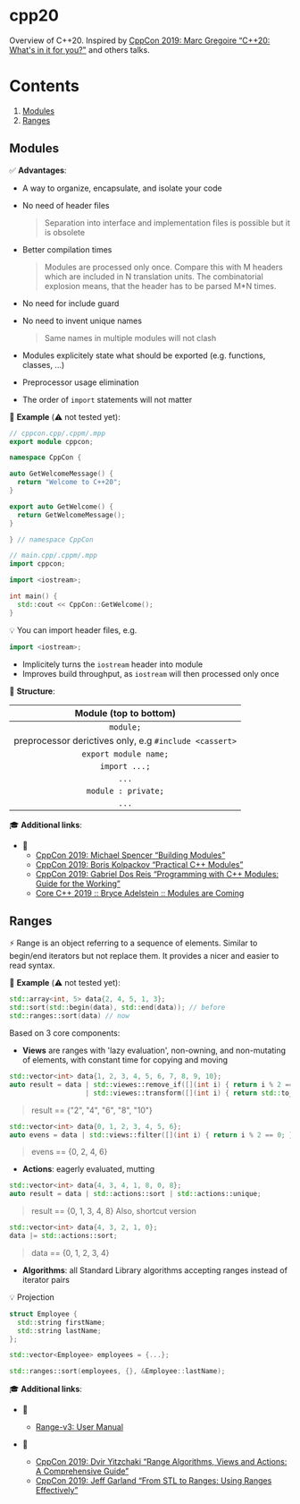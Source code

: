 # cpp20

Overview of C++20. Inspired by [CppCon 2019: Marc Gregoire “C++20: What's in it for you?"](https://youtu.be/Y652wQqbYEI?list=PLun8Ea0ZRc-k5F6yli7R1El0M77l52R0W) and others talks.

# Contents

1. [Modules](#modules)
1. [Ranges](#ranges)

<a name="modules"></a>
## Modules

:white_check_mark: **Advantages**:

- A way to organize, encapsulate, and isolate your code

- No need of header files

  > Separation into interface and implementation files is possible but it is obsolete

- Better compilation times

  > Modules are processed only once. Compare this with M headers which are included in N translation units.
  > The combinatorial explosion means, that the header has to be parsed M*N times.

- No need for include guard

- No need to invent unique names

  > Same names in multiple modules will not clash

- Modules explicitely state what should be exported (e.g. functions, classes, ...)

- Preprocessor usage elimination

- The order of `import` statements will not matter

:mag_right: **Example** (:warning: not tested yet):

```cpp
// cppcon.cpp/.cppm/.mpp
export module cppcon;

namespace CppCon {

auto GetWelcomeMessage() {
  return "Welcome to C++20";
}

export auto GetWelcome() {
  return GetWelcomeMessage();
}

} // namespace CppCon

// main.cpp/.cppm/.mpp
import cppcon;

import <iostream>;

int main() {
  std::cout << CppCon::GetWelcome();
}
```

:bulb: You can import header files, e.g.

```cpp
import <iostream>;
```

- Implicitely turns the `iostream` header into module
- Improves build throughput, as `iostream` will then processed only once

:scroll: **Structure**:

| Module (top to bottom) |
| :---: |
| `module;` |
| preprocessor derictives only, e.g `#include <cassert>` |
| `export module name;` |
| `import ...;` |
| `...` |
| `module : private;` |
| `...` |

:mortar_board: **Additional links**:

- :movie_camera:
  - [CppCon 2019: Michael Spencer “Building Modules”](https://youtu.be/L0SHHkBenss)
  - [CppCon 2019: Boris Kolpackov “Practical C++ Modules”](https://youtu.be/szHV6RdQdg8)
  - [CppCon 2019: Gabriel Dos Reis “Programming with C++ Modules: Guide for the Working”](https://youtu.be/tjSuKOz5HK4)
  - [Core C++ 2019 :: Bryce Adelstein :: Modules are Coming](https://youtu.be/bDTm6y6fNSU)

<a name="ranges"></a>
## Ranges

:zap: Range is an object referring to a sequence of elements.
Similar to begin/end iterators but not replace them.
It provides a nicer and easier to read syntax.

:mag_right: **Example** (:warning: not tested yet):

```cpp
std::array<int, 5> data{2, 4, 5, 1, 3};
std::sort(std::begin(data), std::end(data)); // before
std::ranges::sort(data) // now
```

Based on 3 core components:
- **Views** are ranges with 'lazy evaluation', non-owning, and non-mutating of elements, with constant time for copying and moving
```cpp
std::vector<int> data{1, 2, 3, 4, 5, 6, 7, 8, 9, 10};
auto result = data | std::viewes::remove_if([](int i) { return i % 2 == 1; })
                   | std::viewes::transform([](int i) { return std::to_string(i) });
```
> result == {"2", "4", "6", "8", "10"}
```cpp
std::vector<int> data{0, 1, 2, 3, 4, 5, 6};
auto evens = data | std::views::filter([](int i) { return i % 2 == 0; });
```
> evens == {0, 2, 4, 6}
- **Actions**: eagerly evaluated, mutting
```cpp
std::vector<int> data{4, 3, 4, 1, 8, 0, 8};
auto result = data | std::actions::sort | std::actions::unique;
```
> result == {0, 1, 3, 4, 8}
Also, shortcut version
```cpp
std::vector<int> data{4, 3, 2, 1, 0};
data |= std::actions::sort;
```
> data == {0, 1, 2, 3, 4}
- **Algorithms**: all Standard Library algorithms accepting ranges instead of iterator pairs

:bulb: Projection

```cpp
struct Employee {
  std::string firstName;
  std::string lastName;
};

std::vector<Employee> employees = {...};

std::ranges::sort(employees, {}, &Employee::lastName);
```

:mortar_board: **Additional links**:

- :newspaper:
  - [Range-v3: User Manual](https://ericniebler.github.io/range-v3/)

- :movie_camera:
  - [CppCon 2019: Dvir Yitzchaki “Range Algorithms, Views and Actions: A Comprehensive Guide”](https://youtu.be/qQtS50ZChN8)
  - [CppCon 2019: Jeff Garland “From STL to Ranges: Using Ranges Effectively”](https://youtu.be/vJ290qlAbbw)
